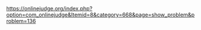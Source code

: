 https://onlinejudge.org/index.php?option=com_onlinejudge&Itemid=8&category=668&page=show_problem&problem=136